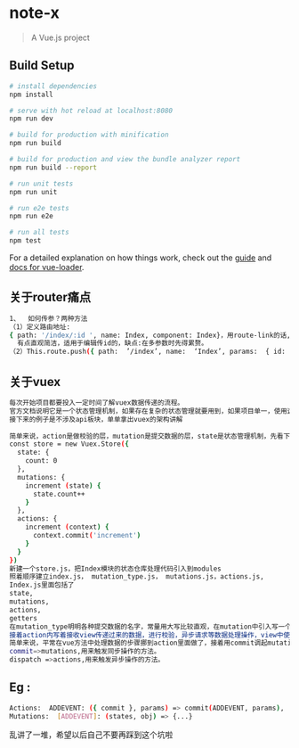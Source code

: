 # note-x

> A Vue.js project

## Build Setup

``` bash
# install dependencies
npm install

# serve with hot reload at localhost:8080
npm run dev

# build for production with minification
npm run build

# build for production and view the bundle analyzer report
npm run build --report

# run unit tests
npm run unit

# run e2e tests
npm run e2e

# run all tests
npm test
```

For a detailed explanation on how things work, check out the [guide](http://vuejs-templates.github.io/webpack/) and [docs for vue-loader](http://vuejs.github.io/vue-loader).
## 关于router痛点
``` bash
1、	如何传参？两种方法
（1）定义路由地址:
{ path: '/index/:id ', name: Index, component: Index}，用route-link的话, :to ='/index/123',或者this.route.push('/index/123');
  有点直观简洁，适用于编辑传id的，缺点:在多参数时先得累赘。
（2）This.route.push({ path:  ’/index’, name:  ‘Index’, params:  { id: 1234 }})，这样写可以使用this.route.params来取得参数，支持多参数
```
## 关于vuex
``` bash
每次开始项目都要投入一定时间了解vuex数据传递的流程。
官方文档说明它是一个状态管理机制，如果存在复杂的状态管理就要用到，如果项目单一，使用这个反而累赘。
接下来的例子是不涉及api板块，单单拿出vuex的架构讲解
 
简单来说，action是做校验的层，mutation是提交数据的层，state是状态管理机制，先看下官网的例子
const store = new Vuex.Store({
  state: {
    count: 0
  },
  mutations: {
    increment (state) {
      state.count++
    }
  },
  actions: {
    increment (context) {
      context.commit('increment')
    }
  }
})
新建一个store.js，把Index模块的状态仓库处理代码引入到modules
照着顺序建立index.js， mutation_type.js， mutations.js，actions.js,
Index.js里面包括了
state,
mutations,
actions,
getters
在mutation_type明明各种提交数据的名字，常量用大写比较直观，在mutation中引入写一个空白的函数，action也要用到这个.
接着action内写着接收view传递过来的数据，进行校验，异步请求等数据处理操作，view中使用store.dispatch()；
简单来说，平常在vue方法中处理数据的步骤挪到action里面做了，接着用commit调起mutation，在里面做数据返回操作。
commit=>mutations,用来触发同步操作的方法。
dispatch =>actions,用来触发异步操作的方法。
```
## Eg : 
``` bash
Actions:  ADDEVENT: ({ commit }, params) => commit(ADDEVENT, params),
Mutations:  [ADDEVENT]: (states, obj) => {...}
```
乱讲了一堆，希望以后自己不要再踩到这个坑啦


